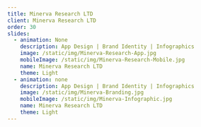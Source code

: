 ```yaml
---
title: Minerva Research LTD
client: Minerva Research LTD
order: 30
slides:
  - animation: None
    description: App Design | Brand Identity | Infographics
    image: /static/img/Minerva-Research-App.jpg
    mobileImage: /static/img/Minerva-Research-Mobile.jpg
    name: Minerva Research LTD
    theme: Light
  - animation: none
    description: App Design | Brand Identity | Infographics
    image: /static/img/Minerva-Branding.jpg
    mobileImage: /static/img/Minerva-Infographic.jpg
    name: Minerva Research LTD
    theme: Light
---
```


